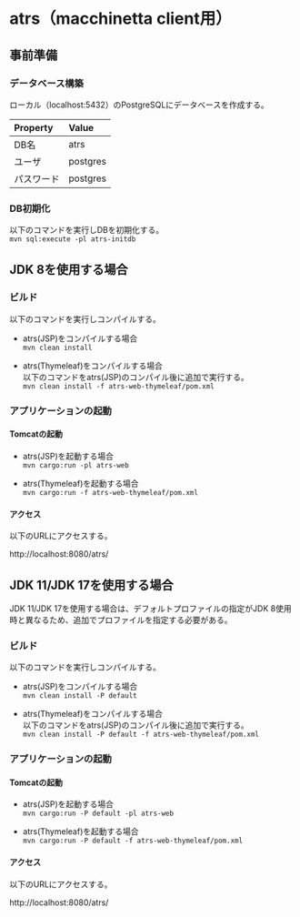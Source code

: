 # atrs（macchinetta client用）

## 事前準備
### データベース構築
ローカル（localhost:5432）のPostgreSQLにデータベースを作成する。  

| Property   | Value    |
|:-----------|:---------|
| DB名       | atrs     |
| ユーザ     | postgres |
| パスワード | postgres |

### DB初期化
以下のコマンドを実行しDBを初期化する。  
`mvn sql:execute -pl atrs-initdb`

## JDK 8を使用する場合

### ビルド
以下のコマンドを実行しコンパイルする。

- atrs(JSP)をコンパイルする場合  
  `mvn clean install`

- atrs(Thymeleaf)をコンパイルする場合  
  以下のコマンドをatrs(JSP)のコンパイル後に追加で実行する。  
  `mvn clean install -f atrs-web-thymeleaf/pom.xml`

### アプリケーションの起動
#### Tomcatの起動
- atrs(JSP)を起動する場合  
  `mvn cargo:run -pl atrs-web`

- atrs(Thymeleaf)を起動する場合  
  `mvn cargo:run -f atrs-web-thymeleaf/pom.xml`

#### アクセス
以下のURLにアクセスする。

http://localhost:8080/atrs/

## JDK 11/JDK 17を使用する場合
JDK 11/JDK 17を使用する場合は、デフォルトプロファイルの指定がJDK 8使用時と異なるため、追加でプロファイルを指定する必要がある。

### ビルド
以下のコマンドを実行しコンパイルする。

- atrs(JSP)をコンパイルする場合  
  `mvn clean install -P default`

- atrs(Thymeleaf)をコンパイルする場合  
  以下のコマンドをatrs(JSP)のコンパイル後に追加で実行する。  
  `mvn clean install -P default -f atrs-web-thymeleaf/pom.xml`

### アプリケーションの起動
#### Tomcatの起動
- atrs(JSP)を起動する場合  
  `mvn cargo:run -P default -pl atrs-web`

- atrs(Thymeleaf)を起動する場合  
  `mvn cargo:run -P default -f atrs-web-thymeleaf/pom.xml`

#### アクセス
以下のURLにアクセスする。

http://localhost:8080/atrs/